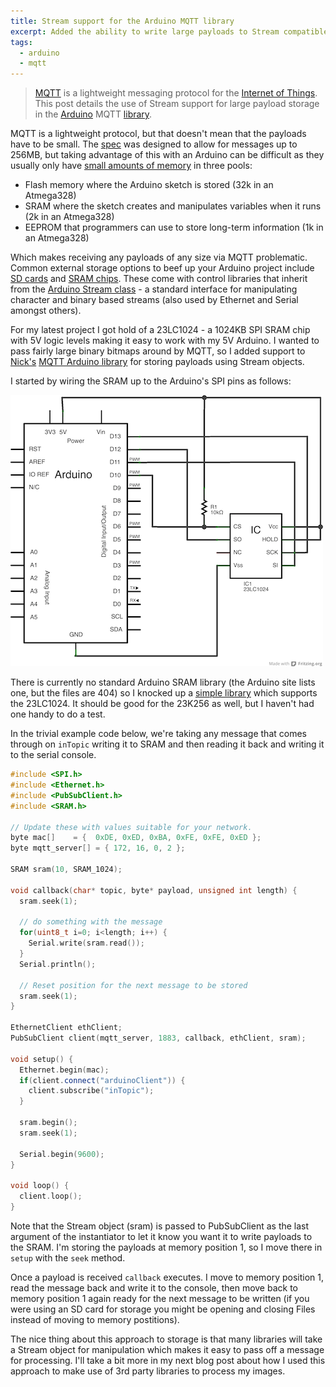```yaml
---
title: Stream support for the Arduino MQTT library
excerpt: Added the ability to write large payloads to Stream compatible storage
tags:
  - arduino
  - mqtt
---
```


> [MQTT][] is a lightweight messaging protocol for the [Internet of
> Things][].
> This post details the use of Stream support for large payload storage
> in the [Arduino][] MQTT [library][pubsubclient].

MQTT is a lightweight protocol, but that doesn't mean that the
payloads have to be small. The
[spec](http://public.dhe.ibm.com/software/dw/webservices/ws-mqtt/mqtt-v3r1.html) was designed to allow for messages up to
256MB, but taking advantage of this with an Arduino can be difficult as they usually only have [small amounts of
memory](http://arduino.cc/en/Tutorial/Memory) in three pools:

- Flash memory where the Arduino sketch is stored (32k in an Atmega328)
- SRAM where the sketch creates and manipulates variables when it runs (2k in an Atmega328)
- EEPROM that programmers can use to store long-term information (1k in an Atmega328)

Which makes receiving any payloads of any size via MQTT problematic.
Common external storage options to beef up your Arduino project include [SD
cards](http://arduino.cc/en/Reference/SD) and
[SRAM chips](http://playground.arduino.cc/Main/SpiRAM). These come with
control libraries that inherit from the [Arduino Stream
class](http://arduino.cc/en/Reference/Stream) - a standard
interface for manipulating character and binary based streams (also used by
Ethernet and Serial amongst others).

For my latest project I got hold of a 23LC1024 - a 1024KB SPI SRAM chip with
5V logic levels making it easy to work with my 5V Arduino.
I wanted to pass fairly large binary bitmaps around
by MQTT, so I added support to [Nick's][Nick O'Leary] [MQTT Arduino library][pubsubclient]
for storing payloads using Stream objects.

I started by wiring the SRAM up to the Arduino's SPI pins as follows:

![Circuit diagram](/assets/images/arduino-sram-schematic.png)

There is currently no standard Arduino SRAM library (the Arduino site
lists one, but the files are 404) so I knocked up a
[simple library](https://github.com/ennui2342/arduino-sram) which supports the 23LC1024.
It should be good for the 23K256 as well, but I haven't had one handy to
do a test.

In the trivial example code below, we're taking any message that comes through
on `inTopic` writing it to SRAM and then reading it back and writing it
to the serial console.

```c++
#include <SPI.h>
#include <Ethernet.h>
#include <PubSubClient.h>
#include <SRAM.h>

// Update these with values suitable for your network.
byte mac[]    = {  0xDE, 0xED, 0xBA, 0xFE, 0xFE, 0xED };
byte mqtt_server[] = { 172, 16, 0, 2 };

SRAM sram(10, SRAM_1024);

void callback(char* topic, byte* payload, unsigned int length) {
  sram.seek(1);

  // do something with the message
  for(uint8_t i=0; i<length; i++) {
    Serial.write(sram.read());
  }
  Serial.println();
  
  // Reset position for the next message to be stored
  sram.seek(1);
}

EthernetClient ethClient;
PubSubClient client(mqtt_server, 1883, callback, ethClient, sram);

void setup() {
  Ethernet.begin(mac);
  if(client.connect("arduinoClient")) {
    client.subscribe("inTopic");
  }

  sram.begin();
  sram.seek(1);
  
  Serial.begin(9600);
}

void loop() {
  client.loop();
}
```

Note that the Stream object (sram) is passed to PubSubClient as the last argument of the instantiator to let it know you want
it to write payloads to the SRAM. I'm storing the payloads at memory position 1, so
I move there in `setup` with the `seek` method.

Once a payload is received `callback` executes. I move to memory
position 1, read the message back and write it to the console, then move back to
memory position 1 again ready for the next message to be written (if
you were using an SD card for storage you might be opening and closing
Files instead of moving to memory postitions).

The nice thing about this approach to storage is that many libraries will take a Stream object for
manipulation which makes it easy to pass off a message for processing.
I'll take a bit more in my next blog post about how I used this approach
to make use of 3rd party libraries to process my images.

[Arduino]: http://arduino.cc/
[Internet of Things]: http://en.wikipedia.org/wiki/Internet_of_Things
[MQTT]: http://mqtt.org/ "Message Queue Telemetry Transport"
[Nick O'Leary]: http://twitter.com/knolleary
[pubsubclient]: https://github.com/knolleary/pubsubclient
